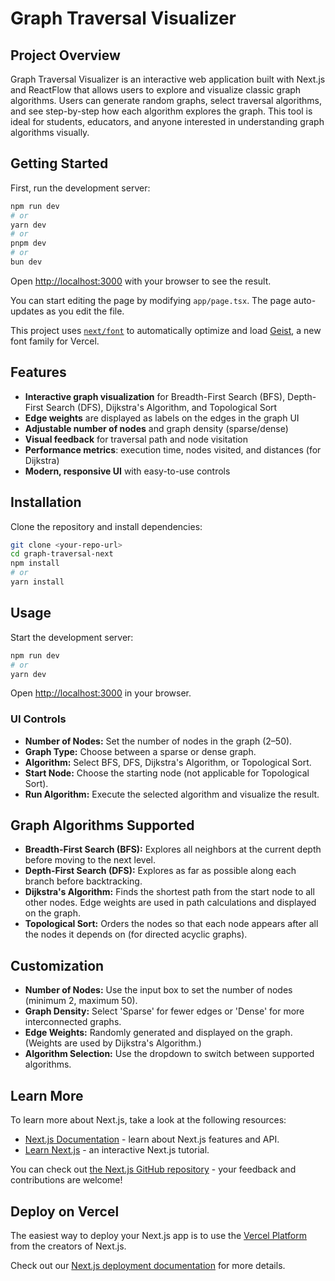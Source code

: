 # Graph Traversal Visualizer

## Project Overview

Graph Traversal Visualizer is an interactive web application built with Next.js and ReactFlow that allows users to explore and visualize classic graph algorithms. Users can generate random graphs, select traversal algorithms, and see step-by-step how each algorithm explores the graph. This tool is ideal for students, educators, and anyone interested in understanding graph algorithms visually.

## Getting Started

First, run the development server:

```bash
npm run dev
# or
yarn dev
# or
pnpm dev
# or
bun dev
```

Open [http://localhost:3000](http://localhost:3000) with your browser to see the result.

You can start editing the page by modifying `app/page.tsx`. The page auto-updates as you edit the file.

This project uses [`next/font`](https://nextjs.org/docs/app/building-your-application/optimizing/fonts) to automatically optimize and load [Geist](https://vercel.com/font), a new font family for Vercel.

## Features

- **Interactive graph visualization** for Breadth-First Search (BFS), Depth-First Search (DFS), Dijkstra's Algorithm, and Topological Sort
- **Edge weights** are displayed as labels on the edges in the graph UI
- **Adjustable number of nodes** and graph density (sparse/dense)
- **Visual feedback** for traversal path and node visitation
- **Performance metrics**: execution time, nodes visited, and distances (for Dijkstra)
- **Modern, responsive UI** with easy-to-use controls

## Installation

Clone the repository and install dependencies:

```bash
git clone <your-repo-url>
cd graph-traversal-next
npm install
# or
yarn install
```

## Usage

Start the development server:

```bash
npm run dev
# or
yarn dev
```

Open [http://localhost:3000](http://localhost:3000) in your browser.

### UI Controls

- **Number of Nodes:** Set the number of nodes in the graph (2–50).
- **Graph Type:** Choose between a sparse or dense graph.
- **Algorithm:** Select BFS, DFS, Dijkstra's Algorithm, or Topological Sort.
- **Start Node:** Choose the starting node (not applicable for Topological Sort).
- **Run Algorithm:** Execute the selected algorithm and visualize the result.

## Graph Algorithms Supported

- **Breadth-First Search (BFS):** Explores all neighbors at the current depth before moving to the next level.
- **Depth-First Search (DFS):** Explores as far as possible along each branch before backtracking.
- **Dijkstra's Algorithm:** Finds the shortest path from the start node to all other nodes. Edge weights are used in path calculations and displayed on the graph.
- **Topological Sort:** Orders the nodes so that each node appears after all the nodes it depends on (for directed acyclic graphs).

## Customization

- **Number of Nodes:** Use the input box to set the number of nodes (minimum 2, maximum 50).
- **Graph Density:** Select 'Sparse' for fewer edges or 'Dense' for more interconnected graphs.
- **Edge Weights:** Randomly generated and displayed on the graph. (Weights are used by Dijkstra's Algorithm.)
- **Algorithm Selection:** Use the dropdown to switch between supported algorithms.

## Learn More

To learn more about Next.js, take a look at the following resources:

- [Next.js Documentation](https://nextjs.org/docs) - learn about Next.js features and API.
- [Learn Next.js](https://nextjs.org/learn) - an interactive Next.js tutorial.

You can check out [the Next.js GitHub repository](https://github.com/vercel/next.js) - your feedback and contributions are welcome!

## Deploy on Vercel

The easiest way to deploy your Next.js app is to use the [Vercel Platform](https://vercel.com/new?utm_medium=default-template&filter=next.js&utm_source=create-next-app&utm_campaign=create-next-app-readme) from the creators of Next.js.

Check out our [Next.js deployment documentation](https://nextjs.org/docs/app/building-your-application/deploying) for more details.

